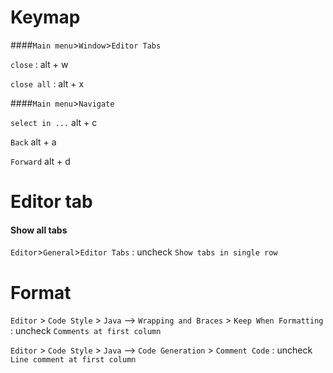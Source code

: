 # Keymap

####`Main menu`>`Window`>`Editor Tabs`

`close` : alt + w

`close all` : alt + x


####`Main menu`>`Navigate`

`select in ...` alt + c

`Back` alt + a

`Forward` alt + d

# Editor tab

#### Show all tabs
`Editor`>`General`>`Editor Tabs` : uncheck `Show tabs in single row`

# Format

`Editor` > `Code Style` > `Java` --> `Wrapping and Braces` > `Keep When Formatting` : uncheck `Comments at first column`

`Editor` > `Code Style` > `Java` --> `Code Generation` > `Comment Code` : uncheck `Line comment at first column`
